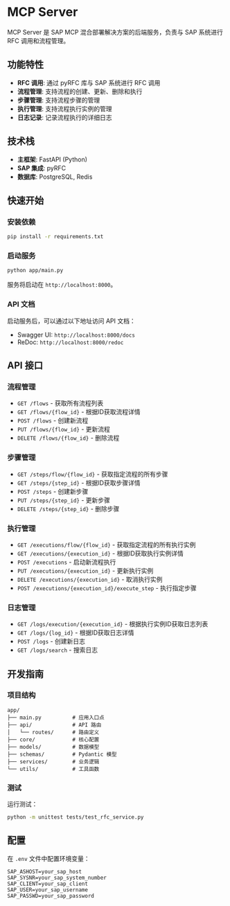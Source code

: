 # MCP Server

MCP Server 是 SAP MCP 混合部署解决方案的后端服务，负责与 SAP 系统进行 RFC 调用和流程管理。

## 功能特性

- **RFC 调用**: 通过 pyRFC 库与 SAP 系统进行 RFC 调用
- **流程管理**: 支持流程的创建、更新、删除和执行
- **步骤管理**: 支持流程步骤的管理
- **执行管理**: 支持流程执行实例的管理
- **日志记录**: 记录流程执行的详细日志

## 技术栈

- **主框架**: FastAPI (Python)
- **SAP 集成**: pyRFC
- **数据库**: PostgreSQL, Redis

## 快速开始

### 安装依赖

```bash
pip install -r requirements.txt
```

### 启动服务

```bash
python app/main.py
```

服务将启动在 `http://localhost:8000`。

### API 文档

启动服务后，可以通过以下地址访问 API 文档：

- Swagger UI: `http://localhost:8000/docs`
- ReDoc: `http://localhost:8000/redoc`

## API 接口

### 流程管理

- `GET /flows` - 获取所有流程列表
- `GET /flows/{flow_id}` - 根据ID获取流程详情
- `POST /flows` - 创建新流程
- `PUT /flows/{flow_id}` - 更新流程
- `DELETE /flows/{flow_id}` - 删除流程

### 步骤管理

- `GET /steps/flow/{flow_id}` - 获取指定流程的所有步骤
- `GET /steps/{step_id}` - 根据ID获取步骤详情
- `POST /steps` - 创建新步骤
- `PUT /steps/{step_id}` - 更新步骤
- `DELETE /steps/{step_id}` - 删除步骤

### 执行管理

- `GET /executions/flow/{flow_id}` - 获取指定流程的所有执行实例
- `GET /executions/{execution_id}` - 根据ID获取执行实例详情
- `POST /executions` - 启动新流程执行
- `PUT /executions/{execution_id}` - 更新执行实例
- `DELETE /executions/{execution_id}` - 取消执行实例
- `POST /executions/{execution_id}/execute_step` - 执行指定步骤

### 日志管理

- `GET /logs/execution/{execution_id}` - 根据执行实例ID获取日志列表
- `GET /logs/{log_id}` - 根据ID获取日志详情
- `POST /logs` - 创建新日志
- `GET /logs/search` - 搜索日志

## 开发指南

### 项目结构

```
app/
├── main.py          # 应用入口点
├── api/             # API 路由
│   └── routes/      # 路由定义
├── core/            # 核心配置
├── models/          # 数据模型
├── schemas/         # Pydantic 模型
├── services/        # 业务逻辑
└── utils/           # 工具函数
```

### 测试

运行测试：

```bash
python -m unittest tests/test_rfc_service.py
```

## 配置

在 `.env` 文件中配置环境变量：

```env
SAP_ASHOST=your_sap_host
SAP_SYSNR=your_sap_system_number
SAP_CLIENT=your_sap_client
SAP_USER=your_sap_username
SAP_PASSWD=your_sap_password
